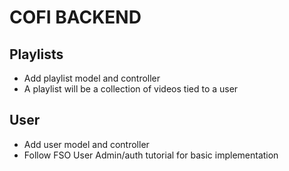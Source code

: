 # COFI BACKEND

## Playlists

- Add playlist model and controller
- A playlist will be a collection of videos tied to a user

## User

- Add user model and controller
- Follow FSO User Admin/auth tutorial for basic implementation
